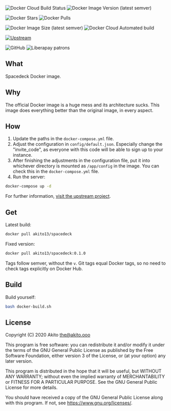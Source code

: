 ![Docker Cloud Build Status](https://img.shields.io/docker/cloud/build/akito13/spacedeck?style=plastic)
![Docker Image Version (latest semver)](https://img.shields.io/docker/v/akito13/spacedeck?style=plastic)

![Docker Stars](https://img.shields.io/docker/stars/akito13/spacedeck?style=plastic)
![Docker Pulls](https://img.shields.io/docker/pulls/akito13/spacedeck?style=plastic)

![Docker Image Size (latest semver)](https://img.shields.io/docker/image-size/akito13/spacedeck?style=plastic)
![Docker Cloud Automated build](https://img.shields.io/docker/cloud/automated/akito13/spacedeck?style=plastic)

[![Upstream](https://img.shields.io/badge/upstream-project-yellow?style=plastic)](https://github.com/spacedeck/spacedeck-open)

![GitHub](https://img.shields.io/github/license/theAkito/docker-spacedeck?style=plastic)
![Liberapay patrons](https://img.shields.io/liberapay/patrons/Akito?style=plastic)

## What
Spacedeck Docker image.

## Why
The official Docker image is a huge mess and its architecture sucks. This image does everything better than the original image, in every aspect.

## How
1. Update the paths in the `docker-compose.yml` file.
2. Adjust the configuration in `config/default.json`. Especially change the "invite_code", as everyone with this code will be able to sign up to your instance.
3. After finishing the adjustments in the configuration file, put it into whichever directory is mounted as `/app/config` in the image. You can check this in the `docker-compose.yml` file.
4. Run the server:
```bash
docker-compose up -d
```

For further information, [visit the upstream project](https://github.com/spacedeck/spacedeck-open).

## Get
Latest build:
```bash
docker pull akito13/spacedeck
```
Fixed version:
```bash
docker pull akito13/spacedeck:0.1.0
```
Tags follow semver, without the `v`.
Git tags equal Docker tags, so no need to check tags explicitly on Docker Hub.

## Build
Build yourself:
```bash
bash docker-build.sh
```

## License
Copyright (C) 2020  Akito <the@akito.ooo>

This program is free software: you can redistribute it and/or modify
it under the terms of the GNU General Public License as published by
the Free Software Foundation, either version 3 of the License, or
(at your option) any later version.

This program is distributed in the hope that it will be useful,
but WITHOUT ANY WARRANTY; without even the implied warranty of
MERCHANTABILITY or FITNESS FOR A PARTICULAR PURPOSE.  See the
GNU General Public License for more details.

You should have received a copy of the GNU General Public License
along with this program.  If not, see <https://www.gnu.org/licenses/>.